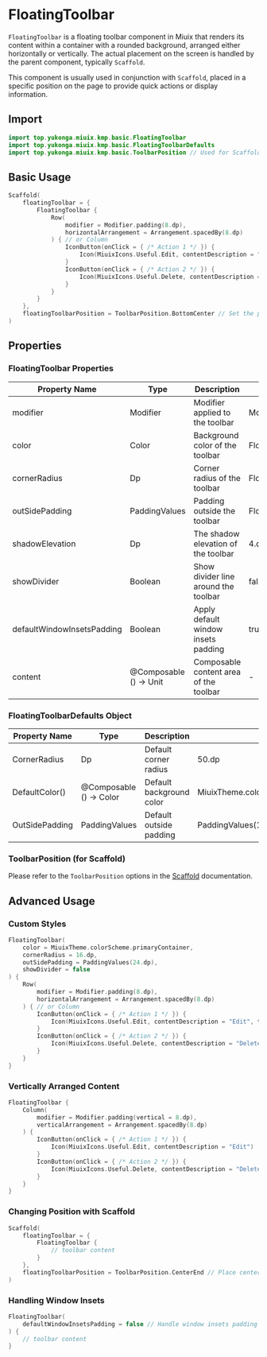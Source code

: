 # FloatingToolbar

`FloatingToolbar` is a floating toolbar component in Miuix that renders its content within a container with a rounded background, arranged either horizontally or vertically. The actual placement on the screen is handled by the parent component, typically `Scaffold`.

This component is usually used in conjunction with `Scaffold`, placed in a specific position on the page to provide quick actions or display information.

## Import

```kotlin
import top.yukonga.miuix.kmp.basic.FloatingToolbar
import top.yukonga.miuix.kmp.basic.FloatingToolbarDefaults
import top.yukonga.miuix.kmp.basic.ToolbarPosition // Used for Scaffold
```

## Basic Usage

```kotlin
Scaffold(
    floatingToolbar = {
        FloatingToolbar {
            Row(
                modifier = Modifier.padding(8.dp),
                horizontalArrangement = Arrangement.spacedBy(8.dp)
            ) { // or Column
                IconButton(onClick = { /* Action 1 */ }) {
                    Icon(MiuixIcons.Useful.Edit, contentDescription = "Edit")
                }
                IconButton(onClick = { /* Action 2 */ }) {
                    Icon(MiuixIcons.Useful.Delete, contentDescription = "Delete")
                }
            }
        }
    },
    floatingToolbarPosition = ToolbarPosition.BottomCenter // Set the position
)
```

## Properties

### FloatingToolbar Properties

| Property Name              | Type                   | Description                            | Default Value                          | Required |
| -------------------------- | ---------------------- | -------------------------------------- | -------------------------------------- | -------- |
| modifier                   | Modifier               | Modifier applied to the toolbar        | Modifier                               | No       |
| color                      | Color                  | Background color of the toolbar        | FloatingToolbarDefaults.DefaultColor() | No       |
| cornerRadius               | Dp                     | Corner radius of the toolbar           | FloatingToolbarDefaults.CornerRadius   | No       |
| outSidePadding             | PaddingValues          | Padding outside the toolbar            | FloatingToolbarDefaults.OutSidePadding | No       |
| shadowElevation            | Dp                     | The shadow elevation of the toolbar    | 4.dp                                   | No       |
| showDivider                | Boolean                | Show divider line around the toolbar   | false                                  | No       |
| defaultWindowInsetsPadding | Boolean                | Apply default window insets padding    | true                                   | No       |
| content                    | @Composable () -> Unit | Composable content area of the toolbar | -                                      | Yes      |

### FloatingToolbarDefaults Object

| Property Name  | Type                    | Description              | Value                                   |
| -------------- | ----------------------- | ------------------------ | --------------------------------------- |
| CornerRadius   | Dp                      | Default corner radius    | 50.dp                                   |
| DefaultColor() | @Composable () -> Color | Default background color | MiuixTheme.colorScheme.surfaceContainer |
| OutSidePadding | PaddingValues           | Default outside padding  | PaddingValues(12.dp, 8.dp)              |

### ToolbarPosition (for Scaffold)

Please refer to the `ToolbarPosition` options in the [Scaffold](../components/scaffold#toolbarposition-options) documentation.

## Advanced Usage

### Custom Styles

```kotlin
FloatingToolbar(
    color = MiuixTheme.colorScheme.primaryContainer,
    cornerRadius = 16.dp,
    outSidePadding = PaddingValues(24.dp),
    showDivider = false
) {
    Row(
        modifier = Modifier.padding(8.dp),
        horizontalArrangement = Arrangement.spacedBy(8.dp)
    ) { // or Column
        IconButton(onClick = { /* Action 1 */ }) {
            Icon(MiuixIcons.Useful.Edit, contentDescription = "Edit", tint = MiuixTheme.colorScheme.onPrimaryContainer)
        }
        IconButton(onClick = { /* Action 2 */ }) {
            Icon(MiuixIcons.Useful.Delete, contentDescription = "Delete", tint = MiuixTheme.colorScheme.onPrimaryContainer)
        }
    }
}
```

### Vertically Arranged Content

```kotlin
FloatingToolbar {
    Column(
        modifier = Modifier.padding(vertical = 8.dp),
        verticalArrangement = Arrangement.spacedBy(8.dp)
    ) {
        IconButton(onClick = { /* Action 1 */ }) {
            Icon(MiuixIcons.Useful.Edit, contentDescription = "Edit")
        }
        IconButton(onClick = { /* Action 2 */ }) {
            Icon(MiuixIcons.Useful.Delete, contentDescription = "Delete")
        }
    }
}
```

### Changing Position with Scaffold

```kotlin
Scaffold(
    floatingToolbar = {
        FloatingToolbar {
            // toolbar content
        }
    },
    floatingToolbarPosition = ToolbarPosition.CenterEnd // Place centered on the right edge
)
```

### Handling Window Insets

```kotlin
FloatingToolbar(
    defaultWindowInsetsPadding = false // Handle window insets padding manually
) {
    // toolbar content
}
```
